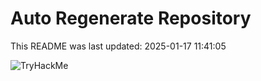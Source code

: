 # Auto Regenerate Repository

This README was last updated: 2025-01-17 11:41:05

 ![TryHackMe](https://tryhackme.com/badge/533634)